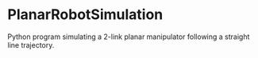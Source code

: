 # PlanarRobotSimulation
Python program simulating a 2-link planar manipulator following a straight line trajectory. 
